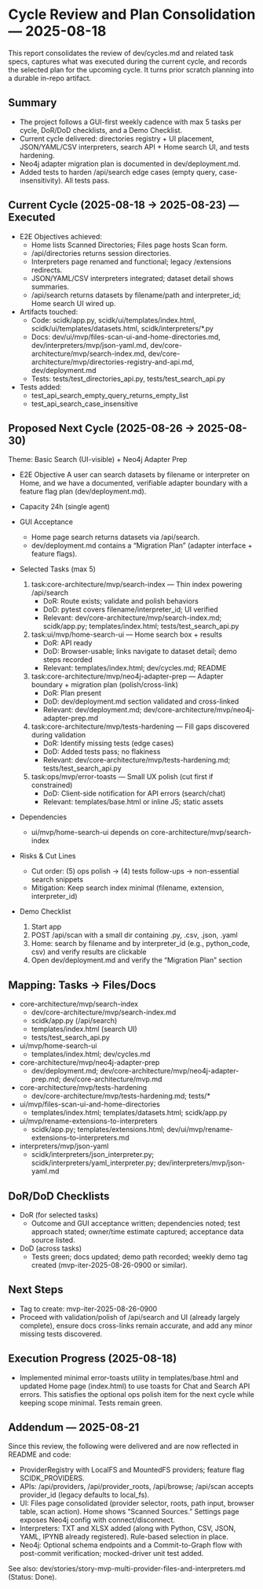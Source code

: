# Cycle Review and Plan Consolidation — 2025-08-18

This report consolidates the review of dev/cycles.md and related task specs, captures what was executed during the current cycle, and records the selected plan for the upcoming cycle. It turns prior scratch planning into a durable in-repo artifact.

## Summary
- The project follows a GUI-first weekly cadence with max 5 tasks per cycle, DoR/DoD checklists, and a Demo Checklist.
- Current cycle delivered: directories registry + UI placement, JSON/YAML/CSV interpreters, search API + Home search UI, and tests hardening.
- Neo4j adapter migration plan is documented in dev/deployment.md.
- Added tests to harden /api/search edge cases (empty query, case-insensitivity). All tests pass.

## Current Cycle (2025-08-18 → 2025-08-23) — Executed
- E2E Objectives achieved:
  - Home lists Scanned Directories; Files page hosts Scan form.
  - /api/directories returns session directories.
  - Interpreters page renamed and functional; legacy /extensions redirects.
  - JSON/YAML/CSV interpreters integrated; dataset detail shows summaries.
  - /api/search returns datasets by filename/path and interpreter_id; Home search UI wired up.
- Artifacts touched:
  - Code: scidk/app.py, scidk/ui/templates/index.html, scidk/ui/templates/datasets.html, scidk/interpreters/*.py
  - Docs: dev/ui/mvp/files-scan-ui-and-home-directories.md, dev/interpreters/mvp/json-yaml.md, dev/core-architecture/mvp/search-index.md, dev/core-architecture/mvp/directories-registry-and-api.md, dev/deployment.md
  - Tests: tests/test_directories_api.py, tests/test_search_api.py
- Tests added:
  - test_api_search_empty_query_returns_empty_list
  - test_api_search_case_insensitive

## Proposed Next Cycle (2025-08-26 → 2025-08-30)
Theme: Basic Search (UI-visible) + Neo4j Adapter Prep

- E2E Objective
  A user can search datasets by filename or interpreter on Home, and we have a documented, verifiable adapter boundary with a feature flag plan (dev/deployment.md).

- Capacity
  24h (single agent)

- GUI Acceptance
  - Home page search returns datasets via /api/search.
  - dev/deployment.md contains a “Migration Plan” (adapter interface + feature flags).

- Selected Tasks (max 5)
  1) task:core-architecture/mvp/search-index — Thin index powering /api/search
     - DoR: Route exists; validate and polish behaviors
     - DoD: pytest covers filename/interpreter_id; UI verified
     - Relevant: dev/core-architecture/mvp/search-index.md; scidk/app.py; templates/index.html; tests/test_search_api.py
  2) task:ui/mvp/home-search-ui — Home search box + results
     - DoR: API ready
     - DoD: Browser-usable; links navigate to dataset detail; demo steps recorded
     - Relevant: templates/index.html; dev/cycles.md; README
  3) task:core-architecture/mvp/neo4j-adapter-prep — Adapter boundary + migration plan (polish/cross-link)
     - DoR: Plan present
     - DoD: dev/deployment.md section validated and cross-linked
     - Relevant: dev/deployment.md; dev/core-architecture/mvp/neo4j-adapter-prep.md
  4) task:core-architecture/mvp/tests-hardening — Fill gaps discovered during validation
     - DoR: Identify missing tests (edge cases)
     - DoD: Added tests pass; no flakiness
     - Relevant: dev/core-architecture/mvp/tests-hardening.md; tests/test_search_api.py
  5) task:ops/mvp/error-toasts — Small UX polish (cut first if constrained)
     - DoD: Client-side notification for API errors (search/chat)
     - Relevant: templates/base.html or inline JS; static assets

- Dependencies
  - ui/mvp/home-search-ui depends on core-architecture/mvp/search-index

- Risks & Cut Lines
  - Cut order: (5) ops polish → (4) tests follow-ups → non-essential search snippets
  - Mitigation: Keep search index minimal (filename, extension, interpreter_id)

- Demo Checklist
  1) Start app
  2) POST /api/scan with a small dir containing .py, .csv, .json, .yaml
  3) Home: search by filename and by interpreter_id (e.g., python_code, csv) and verify results are clickable
  4) Open dev/deployment.md and verify the “Migration Plan” section

## Mapping: Tasks → Files/Docs
- core-architecture/mvp/search-index
  - dev/core-architecture/mvp/search-index.md
  - scidk/app.py (/api/search)
  - templates/index.html (search UI)
  - tests/test_search_api.py
- ui/mvp/home-search-ui
  - templates/index.html; dev/cycles.md
- core-architecture/mvp/neo4j-adapter-prep
  - dev/deployment.md; dev/core-architecture/mvp/neo4j-adapter-prep.md; dev/core-architecture/mvp.md
- core-architecture/mvp/tests-hardening
  - dev/core-architecture/mvp/tests-hardening.md; tests/*
- ui/mvp/files-scan-ui-and-home-directories
  - templates/index.html; templates/datasets.html; scidk/app.py
- ui/mvp/rename-extensions-to-interpreters
  - scidk/app.py; templates/extensions.html; dev/ui/mvp/rename-extensions-to-interpreters.md
- interpreters/mvp/json-yaml
  - scidk/interpreters/json_interpreter.py; scidk/interpreters/yaml_interpreter.py; dev/interpreters/mvp/json-yaml.md

## DoR/DoD Checklists
- DoR (for selected tasks)
  - Outcome and GUI acceptance written; dependencies noted; test approach stated; owner/time estimate captured; acceptance data source listed.
- DoD (across tasks)
  - Tests green; docs updated; demo path recorded; weekly demo tag created (mvp-iter-2025-08-26-0900 or similar).

## Next Steps
- Tag to create: mvp-iter-2025-08-26-0900
- Proceed with validation/polish of /api/search and UI (already largely complete), ensure docs cross-links remain accurate, and add any minor missing tests discovered.


## Execution Progress (2025-08-18)
- Implemented minimal error-toasts utility in templates/base.html and updated Home page (index.html) to use toasts for Chat and Search API errors. This satisfies the optional ops polish item for the next cycle while keeping scope minimal. Tests remain green.



## Addendum — 2025-08-21
Since this review, the following were delivered and are now reflected in README and code:
- ProviderRegistry with LocalFS and MountedFS providers; feature flag SCIDK_PROVIDERS.
- APIs: /api/providers, /api/provider_roots, /api/browse; /api/scan accepts provider_id (legacy defaults to local_fs).
- UI: Files page consolidated (provider selector, roots, path input, browser table, scan action). Home shows “Scanned Sources.” Settings page exposes Neo4j config with connect/disconnect.
- Interpreters: TXT and XLSX added (along with Python, CSV, JSON, YAML, IPYNB already registered). Rule-based selection in place.
- Neo4j: Optional schema endpoints and a Commit-to-Graph flow with post-commit verification; mocked-driver unit test added.

See also: dev/stories/story-mvp-multi-provider-files-and-interpreters.md (Status: Done).
